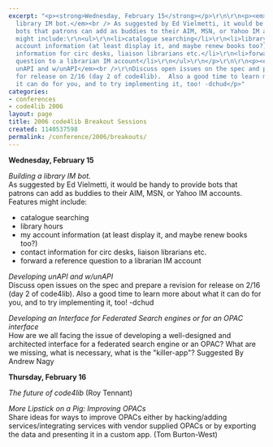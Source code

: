```yaml
---
excerpt: "<p><strong>Wednesday, February 15</strong></p>\r\n\r\n<p><em>Building a
  library IM bot.</em><br /> As suggested by Ed Vielmetti, it would be handy to provide
  bots that patrons can add as buddies to their AIM, MSN, or Yahoo IM accounts. Features
  might include:\r\n<ul>\r\n<li>catalogue searching</li>\r\n<li>library hours</li>\r\n<li>my
  account information (at least display it, and maybe renew books too?)</li>\r\n<li>contact
  information for circ desks, liaison librarians etc.</li>\r\n<li>forward a reference
  question to a librarian IM account</li>\r\n</ul>\r\n</p>\r\n\r\n<p><em>Developing
  unAPI and w/unAPI</em><br />\r\nDiscuss open issues on the spec and prepare a revision
  for release on 2/16 (day 2 of code4lib).  Also a good time to learn more about what
  it can do for you, and to try implementing it, too! -dchud</p>"
categories:
- conferences
- code4lib 2006
layout: page
title: 2006 code4lib Breakout Sessions
created: 1140537598
permalink: /conference/2006/breakouts/
---
```

<p><strong>Wednesday, February 15</strong></p>

<p><em>Building a library IM bot.</em><br /> As suggested by Ed Vielmetti, it would be handy to provide bots that patrons can add as buddies to their AIM, MSN, or Yahoo IM accounts. Features might include:
<ul>
<li>catalogue searching</li>
<li>library hours</li>
<li>my account information (at least display it, and maybe renew books too?)</li>
<li>contact information for circ desks, liaison librarians etc.</li>
<li>forward a reference question to a librarian IM account</li>
</ul>
</p>

<p><em>Developing unAPI and w/unAPI</em><br />
Discuss open issues on the spec and prepare a revision for release on 2/16 (day 2 of code4lib).  Also a good time to learn more about what it can do for you, and to try implementing it, too! -dchud</p>

<em>Developing an Interface for Federated Search engines or for an OPAC interface</em><br />
How are we all facing the issue of developing a well-designed and architected interface for a federated search engine or an OPAC? What are we missing, what is necessary, what is the "killer-app"?
Suggested By Andrew Nagy</p>



<p><strong>Thursday, February 16</strong></p>

<p><em>The future of code4lib</em> (Roy Tennant)

<p><em>More Lipstick on a Pig: Improving OPACs</em><br />
Share ideas for ways to improve OPACs either by hacking/adding services/integrating services with vendor supplied OPACs or by exporting the data and presenting it in a custom app.
(Tom Burton-West)</p>
